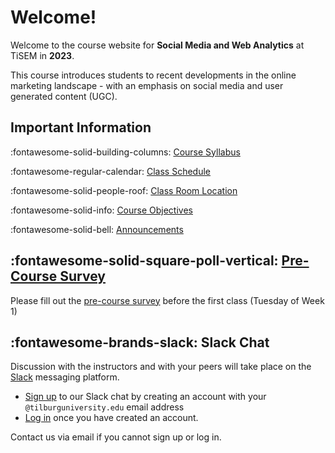 # Welcome!

Welcome to the course website for **Social Media and Web Analytics** at TiSEM in **2023**.

This course introduces students to recent developments in the online marketing landscape - with an emphasis on social media and user generated content (UGC).


<!-- !!! bug "Site Under Development"
    
    **Please check back in closer to April 10, 2023 to find the most up to date information.** -->

## Important Information

:fontawesome-solid-building-columns: [Course Syllabus](assets/syllabus.pdf)

:fontawesome-regular-calendar: [Class Schedule](about/schedule)

:fontawesome-solid-people-roof: [Class Room Location](https://rooster.uvt.nl/schedule)

:fontawesome-solid-info: [Course Objectives](about/course_objectives)

:fontawesome-solid-bell: [Announcements](about/announcements)

## :fontawesome-solid-square-poll-vertical: [Pre-Course Survey](https://forms.gle/rxFYL7sgzqciD9DK6)

<!-- We will post a short survey that we expect participants to complete closer to the course start date. -->
Please fill out the [pre-course survey](https://forms.gle/rxFYL7sgzqciD9DK6) before the first class (Tuesday of Week 1)

## :fontawesome-brands-slack: Slack Chat 

Discussion with the instructors and with your peers will take place on the [Slack](https://slack.com/) messaging platform.

* [Sign up](https://tisem-smwa-2023.slack.com/signup#/) to our Slack chat by creating an account with your `@tilburguniversity.edu` email address
* [Log in](https://tisem-smwa-2023.slack.com/) once you have created an account.

Contact us via email if you cannot sign up or log in.

